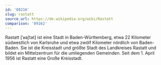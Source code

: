```yaml
---
id: '08216'
slug: rastatt
source_url: https://de.wikipedia.org/wiki/Rastatt
comparison: '09162'
---
```


Rastatt [ˈʁaʃtat] ist eine Stadt in Baden-Württemberg, etwa 22 Kilometer südwestlich von Karlsruhe und etwa zwölf Kilometer nördlich von Baden-Baden. Sie ist die Kreisstadt und größte Stadt des Landkreises Rastatt und bildet ein Mittelzentrum für die umliegenden Gemeinden. Seit dem 1. April 1956 ist Rastatt eine Große Kreisstadt.
